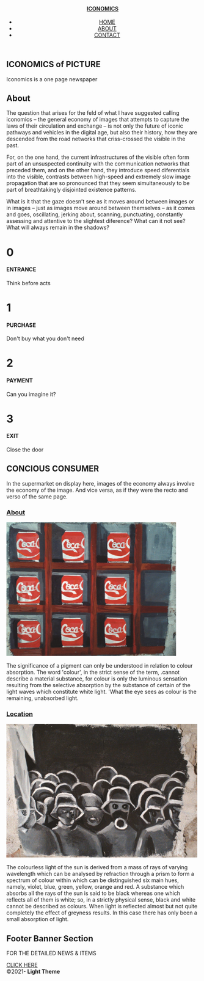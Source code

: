 
<head>
<meta charset="utf-8">
<meta http-equiv="X-UA-Compatible" content="IE=edge">
<meta name="BTk" content="width=device-width, initial-scale=1">
<title>The Supermarket of Images</title>
<link rel="shortcut icon" type="image/png" href="IMG_20200904_103322.jpg" />
<link href="css/singlePageTemplate.css" rel="stylesheet" type="text/css">
<!--The following script tag downloads a font from the Adobe Edge Web Fonts server for use within the web page. We recommend that you do not modify it.-->
<script>var __adobewebfontsappname__="dreamweaver"</script>
<script src="http://use.edgefonts.net/source-sans-pro:n2:default.js" type="text/javascript"></script>
<!-- HTML5 shim and Respond.js for IE8 support of HTML5 elements and media queries -->
<!-- WARNING: Respond.js doesn't work if you view the page via file:// -->
<!--[if lt IE 9]>
      <script src="https://oss.maxcdn.com/html5shiv/3.7.2/html5shiv.min.js"></script>
      <script src="https://oss.maxcdn.com/respond/1.4.2/respond.min.js"></script>
    <![endif]-->
</head>
<body>
<!-- Main Container -->
<div class="container"> 
  <!-- Navigation -->
  <header> <a href="">
    <h4 class="logo">ICONOMICS</h4>
    </a>
    <nav>
      <ul>
        <li><a href="#hero">HOME</a></li>
        <li><a href="#about">ABOUT</a></li>
        <li> <a href="#contact">CONTACT</a></li>
      </ul>
    </nav>
  </header>
  <!-- Hero Section -->
  <section class="hero" id="hero">
    <h2 class="hero_header">ICONOMICS of<span class="light"> PICTURE</span></h2>
    <p class="tagline">Iconomics is a one page newspaper</p>
  </section>
  <!-- About Section -->
  <section class="about" id="about">
    <h2 class="hidden">About</h2>
    <p class="text_column">The question that arises for the feld of what I have suggested 
calling iconomics – the general economy of images that attempts to capture the laws of their circulation and exchange – is not only the future of iconic pathways and vehicles in the 
digital age, but also their history, how they are descended from the road networks that criss-crossed the visible in the past. </p>
    <p class="text_column"> For, on the one hand, the current infrastructures of the visible often form part of an unsuspected continuity with the communication networks that preceded them, and on the other hand, they introduce speed diferentials into the visible, contrasts between high-speed and extremely slow image propagation that are so pronounced that they seem simultaneously to be part of breathtakingly disjointed existence patterns. </p>
    <p class="text_column">What is it that the gaze doesn’t see as it moves around between 
images or in images – just as images move around between themselves – as it comes and goes, oscillating, jerking about, scanning, punctuating, constantly assessing and attentive to 
the slightest diference? What can it not see? What will always remain in the shadows? </p>
  </section>
  <!-- Stats Gallery Section -->
  <div class="gallery">
    <div class="thumbnail">
      <h1 class="stats">0</h1>
		<h4>ENTRANCE</h4>
		<p>Think before acts</p>
    </div>
    <div class="thumbnail">
      <h1 class="stats">1</h1>
		<h4>PURCHASE</h4>
		<p>Don't buy what you don't need</p>
    </div>
    <div class="thumbnail">
      <h1 class="stats">2</h1>
		<h4>PAYMENT</h4>
      <p>Can you imagine it?</p>
    </div>
    <div class="thumbnail">
      <h1 class="stats">3</h1>
		<h4>EXIT</h4>
		<p>Close the door</p>
    </div>
  </div>
  <!-- Parallax Section -->
  <section class="banner">
    <h2 class="parallax">CONCIOUS CONSUMER</h2>
    <p class="parallax_description">In the supermarket on display here, images of the economy always involve the economy of the image. And vice versa, as if they were the recto and verso of the same page.</p>
  </section>
  <!-- More Info Section -->
  <footer>
    <article class="footer_column">
      <h3>		<a href="screen-recording (2).webm">About</a></h3>
      <img src="4.jpg" width="450" height="350" alt=""/>
      <p>The significance of a pigment can only be understood in relation to colour absorption. The word 'colour', in the strict sense of the term, .cannot describe a material substance, for colour is only the luminous sensation resulting from the selective absorption by the substance of certain of the light waves which constitute white light. 'What the eye sees as colour is the remaining, unabsorbed light.  </p>
    </article>
    <article class="footer_column">
      <h3><a href="screen-recording (1).webm">Location</a></h3>
      <img src="5 (2).jpg" width="500" height="350" alt=""/>
      <p>The colourless light of the sun is derived from a mass of rays of varying wavelength which can be analysed by refraction through a prism to form a spectrum of colour within which can be distinguished six main hues, namely, violet, blue, green, yellow, orange and red. A substance which absorbs all the rays of the sun is said to be black whereas one which reflects all of them is white; so, in a strictly physical sense, black and white cannot be described as colours. When light is reflected almost but not quite completely the effect of greyness results. In this case there has only been a small absorption of light. </p>
    </article>
  </footer>
  <!-- Footer Section -->
  <section class="footer_banner" id="contact">
    <h2 class="hidden">Footer Banner Section </h2>
    <p class="hero_header">FOR THE DETAILED NEWS &amp; ITEMS</p>
    <div class="button"><a href="https://szepmestersegek.hu/">CLICK HERE</a></div>
  </section>
  <!-- Copyrights Section -->
  <div class="copyright">&copy;2021- <strong>Light Theme</strong></div>

